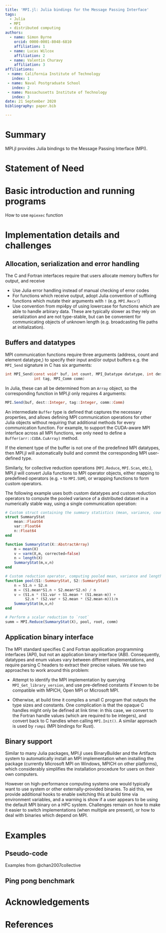 ```yaml
---
title: 'MPI.jl: Julia bindings for the Message Passing Interface'
tags:
  - Julia
  - MPI
  - distributed computing
authors:
  - name: Simon Byrne
    orcid: 0000-0001-8048-6810
    affiliation: 1
  - name: Lucas Wilcox
    affiliation: 2
  - name: Valentin Churavy
    affiliation: 3
affiliations:
 - name: California Institute of Technology
   index: 1
 - name: Naval Postgraduate School
   index: 2
 - name: Massachusetts Institute of Technology
   index: 3
date: 21 September 2020
bibliography: paper.bib

---
```



# Summary

MPI.jl provides Julia bindings to the Message Passing Interface (MPI). 

# Statement of Need

# Basic introduction and running programs

How to use `mpiexec` function


# Implementation details and challenges
## Allocation, serialization and error handling

The C and Fortran interfaces require that users allocate memory buffers for output, and receive 

- Use Julia error handling instead of manual checking of error codes
- For functions which receive output, adopt Julia convention of suffixing functions which mutate their arguments with `!` (e.g. `MPI.Recv!`)
- Use convention from mpi4py of using lowercase for functions which are able to handle arbirary data. These are typically slower as they rely on serialization and are not type-stable, but can be convenient for communicating objects of unknown length (e.g. broadcasting file paths at initialization).

## Buffers and datatypes

MPI communication functions require three arguments (address, count and element datatype,) to specify their input and/or output buffers e.g. the `MPI_Send` signature in C has six arguments:
```C
int MPI_Send(const void* buf, int count, MPI_Datatype datatype, int dest,
             int tag, MPI_Comm comm)
```

In Julia, these can all be determined from an `Array` object, so the corresponding function in MPI.jl only requires 4 arguments:
```julia
MPI.Send(buf, dest::Integer, tag::Integer, comm::Comm)
```

An intermediate `Buffer` type is defined that captures the necessary properties,
and allows defining MPI communication operations for other Julia objects without
requiring that additional methods for every communication function. For example, to
support the CUDA-aware MPI interface across all MPI functions, we only need to
define a `Buffer(arr::CUDA.CuArray)` method.

If the element type of the buffer is not one of the predefined MPI datatypes,
then MPI.jl will automatically build and commit the corresponding MPI
user-defined type. 


Similarly, for collective reduction operations (`MPI.Reduce`, `MPI.Scan`, etc.),
MPI.jl will convert Julia functions to MPI operator objects, either mapping to
predefined operators (e.g. `+` to `MPI.SUM`), or wrapping functions to form
custom operators.

The following example uses both custom datatypes and custom reduction operators
to compute the pooled variance of a distributed dataset in a numerically stable
way, using a single communication operation:
```julia
# Custom struct containing the summary statistics (mean, variance, count)
struct SummaryStat
    mean::Float64
    var::Float64
    n::Float64
end

function SummaryStat(X::AbstractArray)
    m = mean(X)
    v = varm(X,m, corrected=false)
    n = length(X)
    SummaryStat(m,v,n)
end

# Custom reduction operator, computing pooled mean, variance and length
function pool(S1::SummaryStat, S2::SummaryStat)
    n = S1.n + S2.n
    m = (S1.mean*S1.n + S2.mean*S2.n) / n
    v = (S1.n * (S1.var + S1.mean * (S1.mean-m)) +
         S2.n * (S2.var + S2.mean * (S2.mean-m)))/n
    SummaryStat(m,v,n)
end

# Perform a scalar reduction to `root`
summ = MPI.Reduce(SummaryStat(X), pool, root, comm)
```


## Application binary interface

The MPI standard specifies C and Fortran appilication programming interfaces (API), but not an application binary interface (ABI). Consequently, datatypes and enum values vary between different implementations, and require parsing C headers to extract their precise values. We use two approaches to work around this problem:

- Attempt to identify the MPI implementation by querying `MPI_Get_library_version`, and use pre-defined constants if known to be compatible with MPICH, Open MPI or Microsoft MPI.

- Otherwise, at build time it compiles a small C program that outputs the type sizes and constants. One complication is that the opaque C handles might only be defined at link time: in this case, we convert to the Fortran handle values (which are required to be integers), and convert back to C handles when calling `MPI.Init()`. A similar approach is used by `rsmpi` (MPI bindings for Rust).

## Binary support

Similar to many Julia packages, MPI.jl uses BinaryBuilder and the Artifacts system to automatically install an MPI implementation when installing the package (currently Microsoft MPI on Windows, MPICH on other platforms), which considerably simplifies the installation procedure for users on their own computers.

However on high-performance computing systems one would typically want to use system or other externally-provided binaries. To aid this, we provide additional hooks to enable switching this at build time via environment variables, and a warning is show if a user appears to be using the default MPI binary on a HPC system. Challenges remain on how to make it easier to switch implementations (when multiple are present), or how to deal with binaries which depend on MPI.

# Examples
## Pseudo-code

Examples from @chan2007collective

## Ping pong benchmark


# Acknowledgements


# References